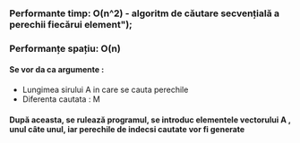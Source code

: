 ### Performante timp: O(n^2) - algoritm de căutare secvențială a perechii fiecărui element");
### Performanțe spațiu: O(n) 
#### Se vor da ca argumente :
- Lungimea sirului A in care se cauta perechile
- Diferenta cautata : M 
#### După aceasta, se rulează programul, se introduc elementele vectorului A , unul câte unul, iar perechile de indecsi cautate vor fi generate

